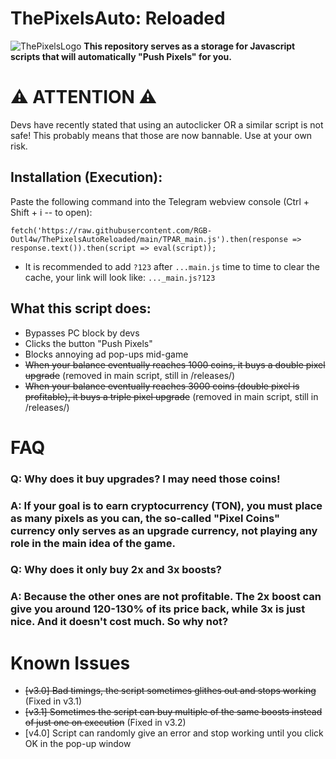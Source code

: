# ThePixelsAuto: Reloaded
![ThePixelsLogo](https://mirror.xyz/_next/image?url=https%3A%2F%2Fimages.mirror-media.xyz%2Fpublication-images%2FmeaTxrGmWq8Yt_3FTIsoH.png&w=3840&q=75)
  **This repository serves as a storage for Javascript scripts that will automatically "Push Pixels" for you.**

# ⚠️ ATTENTION ⚠️
Devs have recently stated that using an autoclicker OR a similar script is not safe! This probably means that those are now bannable. Use at your own risk.

## Installation (Execution):
Paste the following command into the Telegram webview console (Ctrl + Shift + i -- to open):

```fetch('https://raw.githubusercontent.com/RGB-Outl4w/ThePixelsAutoReloaded/main/TPAR_main.js').then(response => response.text()).then(script => eval(script));```

* It is recommended to add `?123` after `...main.js` time to time to clear the cache, your link will look like: `..._main.js?123`

## What this script does:
* Bypasses PC block by devs
* Clicks the button "Push Pixels"
* Blocks annoying ad pop-ups mid-game
* ~~When your balance eventually reaches 1000 coins, it buys a double pixel upgrade~~ (removed in main script, still in /releases/)
* ~~When your balance eventually reaches 3000 coins (double pixel is profitable), it buys a triple pixel upgrade~~ (removed in main script, still in /releases/)

# FAQ

### Q: Why does it buy upgrades? I may need those coins!
### A: If your goal is to earn cryptocurrency (TON), you must place as many pixels as you can, the so-called "Pixel Coins" currency only serves as an upgrade currency, not playing any role in the main idea of the game.

### Q: Why does it only buy 2x and 3x boosts?
### A: Because the other ones are not profitable. The 2x boost can give you around 120-130% of its price back, while 3x is just nice. And it doesn't cost much. So why not?

# Known Issues
* ~~[v3.0] Bad timings, the script sometimes glithes out and stops working~~ (Fixed in v3.1)
* ~~[v3.1] Sometimes the script can buy multiple of the same boosts instead of just one on execution~~ (Fixed in v3.2)
*   [v4.0] Script can randomly give an error and stop working until you click OK in the pop-up window
